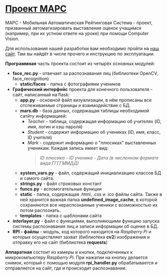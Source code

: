 # [Проект МАРС](https://mars-project.ru)

МАРС - Мобильная Автоматическая Рейтинговая Система - проект, призванный автоматизировать выставление оценок учащимся (например, при их устном ответе на уроке) при помощи Computer Vision.

Для использования нашей разработки вам необходимо пройти на [наш сайт](https://mars-project.ru). Там вы найдёт в числе прочего и инструкцию по эксплуатации.

**Программная** часть проекта состоит из четырёх основных модулей:
  - **face_rec.py** - отвечает за распознавания лиц (библиотеки OpenCV, face_recognition)
    + **static/faces** - папка с фотографиями учеников
  - **Графический интерфейс** проекта для конечного пользователя - сайт, написанный на flask:
  	- **app.py** - основной файл визуализации, в нём прописаны все отслеживаемые страницы и взаимодействие с БД.
  	- **mars.db** - база данных, содержащая таблицы необходимой сатйту информацией:
  	  + _Teacher_ - таблица, содержащая информацию об учителях (ID, имя, логин и хэш пароля)
  	  + _Student_ - содержит информацию об учениках (ID, имя, класс, ID учителя)
  	  + _Mark_ - содержит информацию о "плюсиках" выставленных ученикам. Каждая запись имеет вид:
  	    > _ID плюсика - ID ученика - Дата (в численном формате вида ГГГГММДД)_
    - **system_vars.py** - файл, содержащий инициализацию классов БД и самого сайта.
    - **strings.py** - файл строковых констант
    - **funcs.py** - вспомогательные функции
    - **static** - папка, содержащая .html, .css и .ico файлы сайта. Также в ней хранится важная папка **undefined_image_cache**, в которой сохраняются все нераспознанные ученики с возможностью их потом распознать.
    - **templates** - папка с шаблонами сайта
  - **interlayer.py** - файл с функциями, выполняющими функцию запуска системы распознавания лиц и записи информации об оценке в БД.
  - **RPI - файлы** - модуль, код которого находится на _Raspberry Pi_ и которых осуществляет захват (библиотека **cv2**) изображения и отправку его на сайт (библиотека **requests**)

**Аппаратная** состоит из камеры и кнопки, подключенных к микрокомпьютеру _Raspberry Pi_. При нажатии на кнопку делается снимок, который с помощью модуля **rpi_handler.py**  обрабатывается и отправляется на сайт, где и происходит распознавание.
